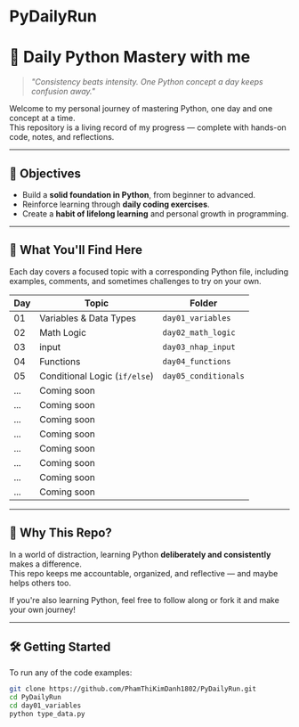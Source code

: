 # PyDailyRun


# 🐍 Daily Python Mastery with me 

> *"Consistency beats intensity. One Python concept a day keeps confusion away."*

Welcome to my personal journey of mastering Python, one day and one concept at a time.  
This repository is a living record of my progress — complete with hands-on code, notes, and reflections.

---

## 🎯 Objectives

- Build a **solid foundation in Python**, from beginner to advanced.
- Reinforce learning through **daily coding exercises**.
- Create a **habit of lifelong learning** and personal growth in programming.

---

## 📘 What You'll Find Here

Each day covers a focused topic with a corresponding Python file, including examples, comments, and sometimes challenges to try on your own.

| Day |           Topic               |         Folder          |
|-----|-------------------------------|-------------------------|
| 01  | Variables & Data Types        | `day01_variables`       |
| 02  | Math Logic                    | `day02_math_logic`      |
| 03  | input                         | `day03_nhap_input`      |
| 04  | Functions                     | `day04_functions`       |
| 05  | Conditional Logic (`if/else`) | `day05_conditionals`    |
| ... | Coming soon                   |                         |
| ... | Coming soon                   |                         |
| ... | Coming soon                   |                         |
| ... | Coming soon                   |                         |
| ... | Coming soon                   |                         |
| ... | Coming soon                   |                         |
| ... | Coming soon                   |                         |
| ... | Coming soon                   |                         |
---

## 🧠 Why This Repo?

In a world of distraction, learning Python **deliberately and consistently** makes a difference.  
This repo keeps me accountable, organized, and reflective — and maybe helps others too.

If you're also learning Python, feel free to follow along or fork it and make your own journey!

---

## 🛠 Getting Started

To run any of the code examples:

```bash
git clone https://github.com/PhamThiKimDanh1802/PyDailyRun.git
cd PyDailyRun
cd day01_variables
python type_data.py
